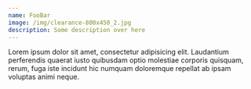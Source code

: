 ```yaml
---
name: FooBar
image: /img/clearance-800x450_2.jpg
description: Some description over here
---
```

Lorem ipsum dolor sit amet, consectetur adipisicing elit. Laudantium perferendis quaerat iusto quibusdam optio molestiae corporis quisquam, rerum, fuga iste incidunt hic numquam doloremque repellat ab ipsam voluptas animi neque.
